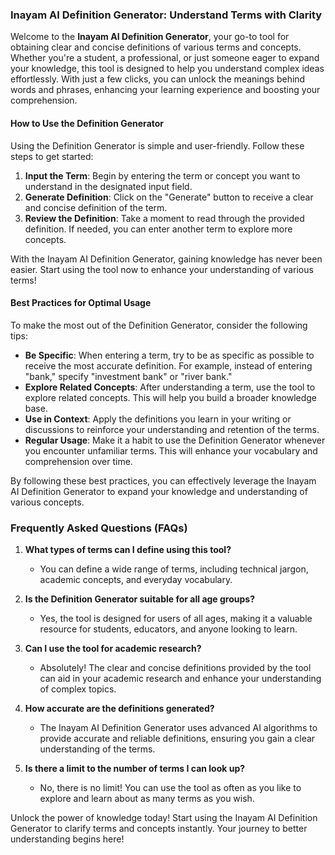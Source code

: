 ### Inayam AI Definition Generator: Understand Terms with Clarity

Welcome to the **Inayam AI Definition Generator**, your go-to tool for obtaining clear and concise definitions of various terms and concepts. Whether you're a student, a professional, or just someone eager to expand your knowledge, this tool is designed to help you understand complex ideas effortlessly. With just a few clicks, you can unlock the meanings behind words and phrases, enhancing your learning experience and boosting your comprehension.

#### How to Use the Definition Generator

Using the Definition Generator is simple and user-friendly. Follow these steps to get started:

1. **Input the Term**: Begin by entering the term or concept you want to understand in the designated input field.
2. **Generate Definition**: Click on the "Generate" button to receive a clear and concise definition of the term.
3. **Review the Definition**: Take a moment to read through the provided definition. If needed, you can enter another term to explore more concepts.

With the Inayam AI Definition Generator, gaining knowledge has never been easier. Start using the tool now to enhance your understanding of various terms!

#### Best Practices for Optimal Usage

To make the most out of the Definition Generator, consider the following tips:

- **Be Specific**: When entering a term, try to be as specific as possible to receive the most accurate definition. For example, instead of entering "bank," specify "investment bank" or "river bank."
- **Explore Related Concepts**: After understanding a term, use the tool to explore related concepts. This will help you build a broader knowledge base.
- **Use in Context**: Apply the definitions you learn in your writing or discussions to reinforce your understanding and retention of the terms.
- **Regular Usage**: Make it a habit to use the Definition Generator whenever you encounter unfamiliar terms. This will enhance your vocabulary and comprehension over time.

By following these best practices, you can effectively leverage the Inayam AI Definition Generator to expand your knowledge and understanding of various concepts.

### Frequently Asked Questions (FAQs)

1. **What types of terms can I define using this tool?**
   - You can define a wide range of terms, including technical jargon, academic concepts, and everyday vocabulary.

2. **Is the Definition Generator suitable for all age groups?**
   - Yes, the tool is designed for users of all ages, making it a valuable resource for students, educators, and anyone looking to learn.

3. **Can I use the tool for academic research?**
   - Absolutely! The clear and concise definitions provided by the tool can aid in your academic research and enhance your understanding of complex topics.

4. **How accurate are the definitions generated?**
   - The Inayam AI Definition Generator uses advanced AI algorithms to provide accurate and reliable definitions, ensuring you gain a clear understanding of the terms.

5. **Is there a limit to the number of terms I can look up?**
   - No, there is no limit! You can use the tool as often as you like to explore and learn about as many terms as you wish.

Unlock the power of knowledge today! Start using the Inayam AI Definition Generator to clarify terms and concepts instantly. Your journey to better understanding begins here!